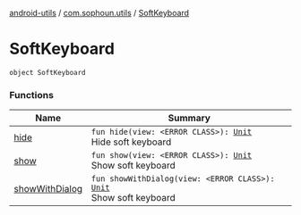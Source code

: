 [android-utils](../../index.md) / [com.sophoun.utils](../index.md) / [SoftKeyboard](./index.md)

# SoftKeyboard

`object SoftKeyboard`

### Functions

| Name | Summary |
|---|---|
| [hide](hide.md) | `fun hide(view: <ERROR CLASS>): `[`Unit`](https://kotlinlang.org/api/latest/jvm/stdlib/kotlin/-unit/index.html)<br>Hide soft keyboard |
| [show](show.md) | `fun show(view: <ERROR CLASS>): `[`Unit`](https://kotlinlang.org/api/latest/jvm/stdlib/kotlin/-unit/index.html)<br>Show soft keyboard |
| [showWithDialog](show-with-dialog.md) | `fun showWithDialog(view: <ERROR CLASS>): `[`Unit`](https://kotlinlang.org/api/latest/jvm/stdlib/kotlin/-unit/index.html)<br>Show soft keyboard |

